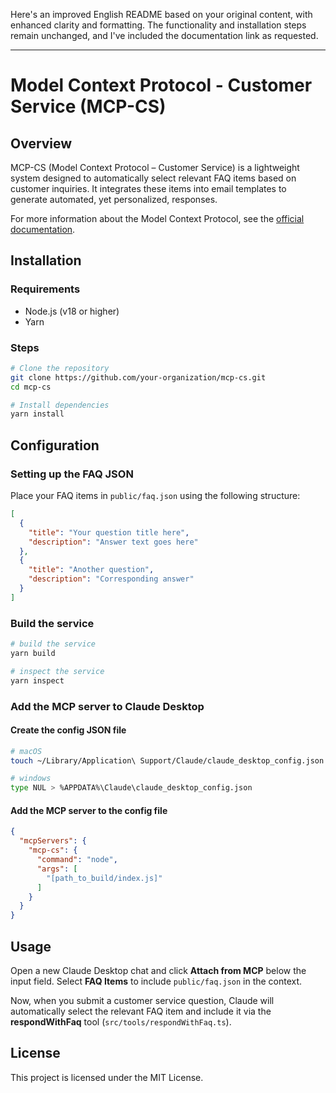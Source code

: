 Here's an improved English README based on your original content, with enhanced clarity and formatting. The functionality and installation steps remain unchanged, and I've included the documentation link as requested.

---

# Model Context Protocol - Customer Service (MCP-CS)

## Overview

MCP-CS (Model Context Protocol – Customer Service) is a lightweight system designed to automatically select relevant FAQ items based on customer inquiries. It integrates these items into email templates to generate automated, yet personalized, responses.

For more information about the Model Context Protocol, see the [official documentation](https://modelcontextprotocol.io/introduction).

## Installation

### Requirements
- Node.js (v18 or higher)
- Yarn

### Steps
```bash
# Clone the repository
git clone https://github.com/your-organization/mcp-cs.git
cd mcp-cs

# Install dependencies
yarn install
```

## Configuration

### Setting up the FAQ JSON
Place your FAQ items in `public/faq.json` using the following structure:

```json
[
  {
    "title": "Your question title here",
    "description": "Answer text goes here"
  },
  {
    "title": "Another question",
    "description": "Corresponding answer"
  }
]
```

### Build the service
```bash
# build the service
yarn build

# inspect the service
yarn inspect
```

### Add the MCP server to Claude Desktop

#### Create the config JSON file

```bash
# macOS
touch ~/Library/Application\ Support/Claude/claude_desktop_config.json

# windows
type NUL > %APPDATA%\Claude\claude_desktop_config.json
```

#### Add the MCP server to the config file

```json
{
  "mcpServers": {
    "mcp-cs": {
      "command": "node",
      "args": [
        "[path_to_build/index.js]"
      ]
    }
  }
}
```

## Usage

Open a new Claude Desktop chat and click **Attach from MCP** below the input field. Select **FAQ Items** to include `public/faq.json` in the context.

Now, when you submit a customer service question, Claude will automatically select the relevant FAQ item and include it via the **respondWithFaq** tool (`src/tools/respondWithFaq.ts`).

## License

This project is licensed under the MIT License.
